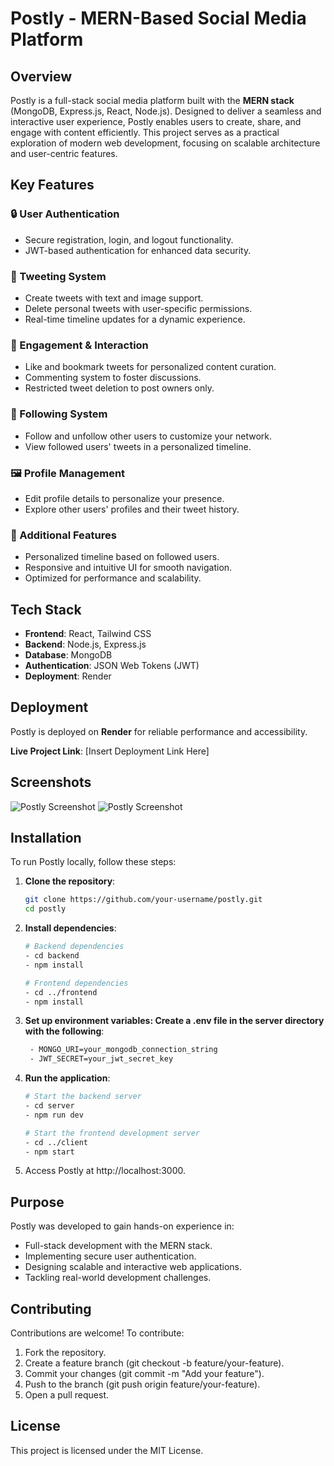 # Postly - MERN-Based Social Media Platform

## Overview

Postly is a full-stack social media platform built with the **MERN stack** (MongoDB, Express.js, React, Node.js). Designed to deliver a seamless and interactive user experience, Postly enables users to create, share, and engage with content efficiently. This project serves as a practical exploration of modern web development, focusing on scalable architecture and user-centric features.

## Key Features

### 🔒 User Authentication

- Secure registration, login, and logout functionality.
- JWT-based authentication for enhanced data security.

### 📝 Tweeting System

- Create tweets with text and image support.
- Delete personal tweets with user-specific permissions.
- Real-time timeline updates for a dynamic experience.

### 💬 Engagement & Interaction

- Like and bookmark tweets for personalized content curation.
- Commenting system to foster discussions.
- Restricted tweet deletion to post owners only.

### 👥 Following System

- Follow and unfollow other users to customize your network.
- View followed users' tweets in a personalized timeline.

### 🖼️ Profile Management

- Edit profile details to personalize your presence.
- Explore other users' profiles and their tweet history.

### 🚀 Additional Features

- Personalized timeline based on followed users.
- Responsive and intuitive UI for smooth navigation.
- Optimized for performance and scalability.

## Tech Stack

- **Frontend**: React, Tailwind CSS
- **Backend**: Node.js, Express.js
- **Database**: MongoDB
- **Authentication**: JSON Web Tokens (JWT)
- **Deployment**: Render

## Deployment

Postly is deployed on **Render** for reliable performance and accessibility.

**Live Project Link**: [Insert Deployment Link Here]

## Screenshots

![Postly Screenshot](https://github.com/user-attachments/assets/398f8b35-8729-4b43-b108-99b2d7e0c0c2)
![Postly Screenshot](https://github.com/user-attachments/assets/f241a001-4ad5-4cb7-995e-ffb2774004fd)

## Installation

To run Postly locally, follow these steps:

1. **Clone the repository**:

   ```bash
   git clone https://github.com/your-username/postly.git
   cd postly

   ```

2. **Install dependencies**:

   ```bash
   # Backend dependencies
   - cd backend
   - npm install

   # Frontend dependencies
   - cd ../frontend
   - npm install

   ```

3. **Set up environment variables: Create a .env file in the server directory with the following**:

   ```bash
    - MONGO_URI=your_mongodb_connection_string
    - JWT_SECRET=your_jwt_secret_key

   ```

4. **Run the application**:

   ```bash
   # Start the backend server
   - cd server
   - npm run dev

   # Start the frontend development server
   - cd ../client
   - npm start

   ```

5. Access Postly at http://localhost:3000.

## Purpose 

Postly was developed to gain hands-on experience in:

- Full-stack development with the MERN stack.
- Implementing secure user authentication.
- Designing scalable and interactive web applications.
- Tackling real-world development challenges.

## Contributing

Contributions are welcome! To contribute:

1. Fork the repository.
2. Create a feature branch (git checkout -b feature/your-feature).
3. Commit your changes (git commit -m "Add your feature").
4. Push to the branch (git push origin feature/your-feature).
5. Open a pull request.

## License

This project is licensed under the MIT License.